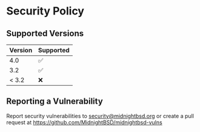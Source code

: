 # Security Policy

## Supported Versions

| Version | Supported          |
| ------- | ------------------ |
| 4.0     | :white_check_mark: |
| 3.2     | :white_check_mark: |
| < 3.2   | :x:                |

## Reporting a Vulnerability

Report security vulnerabilities to security@midnightbsd.org or create a pull request at https://github.com/MidnightBSD/midnightbsd-vulns
